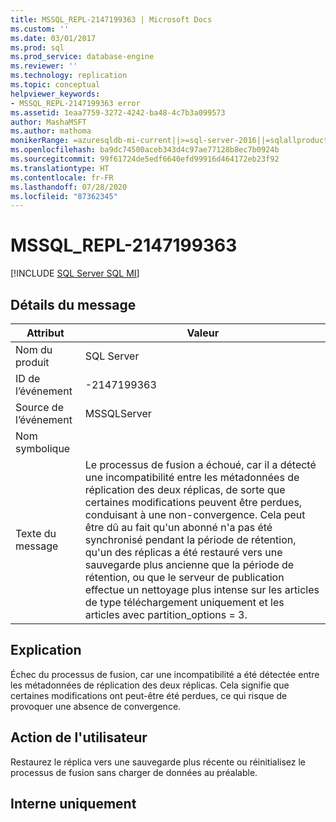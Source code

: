 ```yaml
---
title: MSSQL_REPL-2147199363 | Microsoft Docs
ms.custom: ''
ms.date: 03/01/2017
ms.prod: sql
ms.prod_service: database-engine
ms.reviewer: ''
ms.technology: replication
ms.topic: conceptual
helpviewer_keywords:
- MSSQL_REPL-2147199363 error
ms.assetid: 1eaa7759-3272-4242-ba48-4c7b3a099573
author: MashaMSFT
ms.author: mathoma
monikerRange: =azuresqldb-mi-current||>=sql-server-2016||=sqlallproducts-allversions
ms.openlocfilehash: ba9dc74500aceb343d4c97ae77128b8ec7b0924b
ms.sourcegitcommit: 99f61724de5edf6640efd99916d464172eb23f92
ms.translationtype: HT
ms.contentlocale: fr-FR
ms.lasthandoff: 07/28/2020
ms.locfileid: "87362345"
---
```

# <a name="mssql_repl-2147199363"></a>MSSQL_REPL-2147199363
[!INCLUDE [SQL Server SQL MI](../../includes/applies-to-version/sql-asdbmi.md)]
    
## <a name="message-details"></a>Détails du message  
  
|Attribut|Valeur|  
|-|-|  
|Nom du produit|SQL Server|  
|ID de l’événement|-2147199363|  
|Source de l’événement|MSSQLServer|  
|Nom symbolique||  
|Texte du message|Le processus de fusion a échoué, car il a détecté une incompatibilité entre les métadonnées de réplication des deux réplicas, de sorte que certaines modifications peuvent être perdues, conduisant à une non-convergence. Cela peut être dû au fait qu'un abonné n'a pas été synchronisé pendant la période de rétention, qu'un des réplicas a été restauré vers une sauvegarde plus ancienne que la période de rétention, ou que le serveur de publication effectue un nettoyage plus intense sur les articles de type téléchargement uniquement et les articles avec partition_options = 3.|  
  
## <a name="explanation"></a>Explication  
 Échec du processus de fusion, car une incompatibilité a été détectée entre les métadonnées de réplication des deux réplicas. Cela signifie que certaines modifications ont peut-être été perdues, ce qui risque de provoquer une absence de convergence.  
  
## <a name="user-action"></a>Action de l'utilisateur  
 Restaurez le réplica vers une sauvegarde plus récente ou réinitialisez le processus de fusion sans charger de données au préalable.  
  
## <a name="internal-only"></a>Interne uniquement  
  
